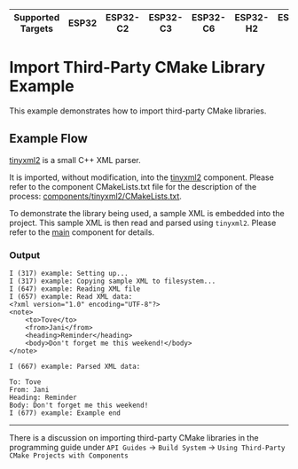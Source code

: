 | Supported Targets | ESP32 | ESP32-C2 | ESP32-C3 | ESP32-C6 | ESP32-H2 | ESP32-S2 | ESP32-S3 |
| ----------------- | ----- | -------- | -------- | -------- | -------- | -------- | -------- |

# Import Third-Party CMake Library Example

This example demonstrates how to import third-party CMake libraries.

## Example Flow

[tinyxml2](https://github.com/leethomason/tinyxml2) is a small C++ XML parser.

It is imported, without modification, into the [tinyxml2](components/tinyxml2/) component. Please refer to the component CMakeLists.txt file for the description of the process: [components/tinyxml2/CMakeLists.txt](components/tinyxml2/CMakeLists.txt).

To demonstrate the library being used, a sample XML is embedded into the project. This sample XML is then read and parsed using `tinyxml2`. Please refer to the [main](main/) component for details.

### Output

```
I (317) example: Setting up...
I (317) example: Copying sample XML to filesystem...
I (647) example: Reading XML file
I (657) example: Read XML data:
<?xml version="1.0" encoding="UTF-8"?>
<note>
    <to>Tove</to>
    <from>Jani</from>
    <heading>Reminder</heading>
    <body>Don't forget me this weekend!</body>
</note>

I (667) example: Parsed XML data:

To: Tove
From: Jani
Heading: Reminder
Body: Don't forget me this weekend!
I (677) example: Example end
```
---

There is a discussion on importing third-party CMake libraries in the programming guide under `API Guides` -> `Build System` -> `Using Third-Party CMake Projects with Components`
